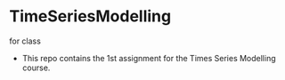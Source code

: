 # TimeSeriesModelling
for class
- This repo contains the 1st assignment for the Times Series Modelling course.
